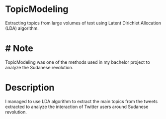 # TopicModeling
Extracting topics from large volumes of text using Latent Dirichlet Allocation (LDA) algorithm.
# # Note
TopicModeling was one of the methods used in my bachelor project to analyze the Sudanese revolution.
# Description
I managed to use LDA algorithm to extract the main topics from the tweets extracted to analyze the interaction of Twitter users around Sudanese revolution.
